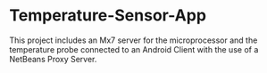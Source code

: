 # Temperature-Sensor-App
This project includes an Mx7 server for the microprocessor and the temperature probe connected to an Android Client with the use of a NetBeans Proxy Server.
